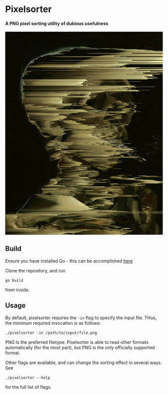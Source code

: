 # Pixelsorter

#### A PNG pixel sorting utility of dubious usefulness

![A sample output of Pixelsorter](./assets/example1.png)

## Build

Ensure you have installed Go - this can be accomplished [here](https://go.dev/doc/install)

Clone the repository, and run 
```
go build 
```
from inside.

## Usage
 By default, pixelsorter requires the `-in` flag to specify the input file. THus, the minimum required invocation is as follows:
 ```
 ./pixelsorter -in /path/to/input/file.png
 ```
 PNG Is the preferred filetype. Pixelsorter is able to read other formats automatically (for the most part), but PNG is the only officially supported format.

 Other flags are available, and can change the sorting effect in several ways. See 
 ```
 ./pixelsorter --help
 ``` 
 for the full list of flags.



